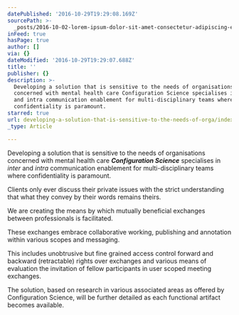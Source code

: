 ```yaml
---
datePublished: '2016-10-29T19:29:08.169Z'
sourcePath: >-
  _posts/2016-10-02-lorem-ipsum-dolor-sit-amet-consectetur-adipiscing-elit-aen.md
inFeed: true
hasPage: true
author: []
via: {}
dateModified: '2016-10-29T19:29:07.688Z'
title: ''
publisher: {}
description: >-
  Developing a solution that is sensitive to the needs of organisations
  concerned with mental health care Configuration Science specialises in inter
  and intra communication enablement for multi-disciplinary teams where
  confidentiality is paramount.
starred: true
url: developing-a-solution-that-is-sensitive-to-the-needs-of-orga/index.html
_type: Article

---
```

Developing a solution that is sensitive to the needs of organisations concerned with mental health care _**Configuration Science**_ specialises in _inter_ and _intra_ communication enablement for multi-disciplinary teams where confidentiality is paramount.

Clients only ever discuss their private issues with the strict understanding that what they convey by their words remains theirs.

We are creating the means by which mutually beneficial exchanges between professionals is facilitated.

These exchanges embrace collaborative working, publishing and annotation within various scopes and messaging.

This includes unobtrusive but fine grained access control forward and backward (retractable) rights over exchanges and various means of evaluation the invitation of fellow participants in user scoped meeting exchanges.

The solution, based on research in various associated areas as offered by Configuration Science, will be further detailed as each functional artifact becomes available.